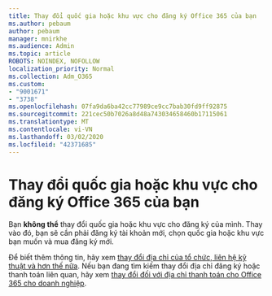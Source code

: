 ```yaml
---
title: Thay đổi quốc gia hoặc khu vực cho đăng ký Office 365 của bạn
ms.author: pebaum
author: pebaum
manager: mnirkhe
ms.audience: Admin
ms.topic: article
ROBOTS: NOINDEX, NOFOLLOW
localization_priority: Normal
ms.collection: Adm_O365
ms.custom:
- "9001671"
- "3738"
ms.openlocfilehash: 07fa9da6ba42cc77989ce9cc7bab30fd9ff92875
ms.sourcegitcommit: 221cec50b7026a8d48a743034658460b17115061
ms.translationtype: MT
ms.contentlocale: vi-VN
ms.lasthandoff: 03/02/2020
ms.locfileid: "42371685"
---
```

# <a name="change-the-country-or-region-for-your-office-365-subscription"></a>Thay đổi quốc gia hoặc khu vực cho đăng ký Office 365 của bạn

Bạn **không thể** thay đổi quốc gia hoặc khu vực cho đăng ký của mình. Thay vào đó, bạn sẽ cần phải đăng ký tài khoản mới, chọn quốc gia hoặc khu vực bạn muốn và mua đăng ký mới. 

Để biết thêm thông tin, hãy xem [thay đổi địa chỉ của tổ chức, liên hệ kỹ thuật và hơn thế nữa](https://docs.microsoft.com/en-us/microsoft-365/admin/manage/change-address-contact-and-more?view=o365-worldwide). Nếu bạn đang tìm kiếm thay đổi địa chỉ đăng ký hoặc thanh toán liên quan, hãy xem [thay đổi đối với địa chỉ thanh toán cho Office 365 cho doanh nghiệp](https://docs.microsoft.com/en-us/microsoft-365/commerce/billing-and-payments/change-your-billing-addresses?view=o365-worldwide). 
